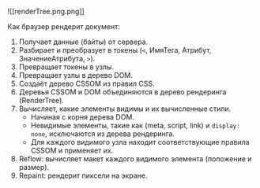 ![[renderTree.png.png]]

Как браузер рендерит документ:

1. Получает данные (байты) от сервера.
2. Разбирает и преобразует в токены (`<`, ИмяТега, Атрибут, ЗначениеАтрибута, `>`).
3. Превращает токены в узлы.
4. Превращает узлы в дерево DOM.
5. Создаёт дерево CSSOM из правил CSS.
6. Деревья CSSOM и DOM объединяются в дерево рендеринга (RenderTree).
7. Вычисляет, какие элементы видимы и их вычисленные стили.
    - Начиная с корня дерева DOM.
    - Невидимые элементы, такие как (meta, script, link) и `display: none`, исключаются из дерева рендеринга.
    - Для каждого видимого узла находит соответствующие правила CSSOM и применяет их.
8. Reflow: вычисляет макет каждого видимого элемента (положение и размер).
9. Repaint: рендерит пиксели на экране.